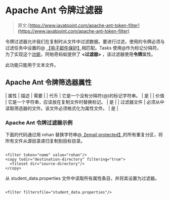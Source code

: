 # Apache Ant 令牌过滤器

> 原文:[https://www.javatpoint.com/apache-ant-token-filter](https://www.javatpoint.com/apache-ant-token-filter)

令牌过滤器允许我们在复制时从文件中过滤数据。要进行过滤，使用的令牌必须与过滤任务中设置的@ [【电子邮件保护】](/cdn-cgi/l/email-protection)相匹配。Tasks 使用@作为标记分隔符。为了实现这个[功能](features-of-java)，阿帕奇蚂蚁提供了 **<过滤器>** ，该过滤器使用**令牌**属性。

此功能只能用于文本文件。

## Apache Ant 令牌筛选器属性

| 属性 | 描述 | 需要 |
| 代币 | 它是一个没有分隔符(@)的标记字符串。 | 是 |
| 价值 | 它是一个字符串，应该放在复制文件时替换标记。 | 是 |
| 过滤器文件 | 必须从中读取筛选器的文件。该文件必须格式化为属性文件。 | 是 |

### Apache Ant 令牌过滤器示例

下面的代码通过用 rohan 替换字符串@[【email protected】](/cdn-cgi/l/email-protection)的所有重复分区，将所有文件从源目录递归复制到目标目录。

```

<filter token="name" value="rohan"/>
<copy todir="destination-directory" filtering="true">
  <fileset dir="source-directory"/>
</copy>

```

从 student_data.properties 文件中读取所有属性条目，并将其设置为过滤器。

```

<filter filtersfile="student_data.properties"/>

```